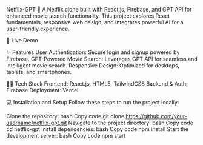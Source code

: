 Netflix-GPT 🎦
A Netflix clone built with React.js, Firebase, and GPT API for enhanced movie search functionality. This project explores React fundamentals, responsive web design, and integrates powerful AI for a user-friendly experience.

🚀 Live Demo

✨ Features
User Authentication: Secure login and signup powered by Firebase.
GPT-Powered Movie Search: Leverages GPT API for seamless and intelligent movie search.
Responsive Design: Optimized for desktops, tablets, and smartphones.

👩‍💻 Tech Stack
Frontend: React.js, HTML5, TailwindCSS
Backend & Auth: Firebase
Deployment: Vercel

💻 Installation and Setup
Follow these steps to run the project locally:

Clone the repository:
bash
Copy code
git clone https://github.com/your-username/netflix-gpt.git
Navigate to the project directory:
bash
Copy code
cd netflix-gpt
Install dependencies:
bash
Copy code
npm install
Start the development server:
bash
Copy code
npm start
